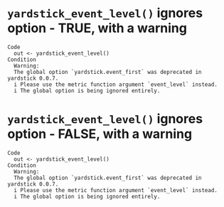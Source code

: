 # `yardstick_event_level()` ignores option - TRUE, with a warning

    Code
      out <- yardstick_event_level()
    Condition
      Warning:
      The global option `yardstick.event_first` was deprecated in yardstick 0.0.7.
      i Please use the metric function argument `event_level` instead.
      i The global option is being ignored entirely.

# `yardstick_event_level()` ignores option - FALSE, with a warning

    Code
      out <- yardstick_event_level()
    Condition
      Warning:
      The global option `yardstick.event_first` was deprecated in yardstick 0.0.7.
      i Please use the metric function argument `event_level` instead.
      i The global option is being ignored entirely.

